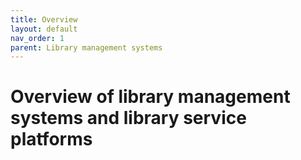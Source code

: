 ```yaml
---
title: Overview
layout: default
nav_order: 1
parent: Library management systems
---
```


# Overview of library management systems and library service platforms



